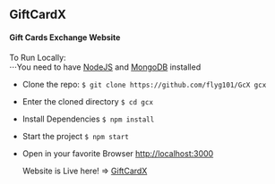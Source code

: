 ## GiftCardX
#### Gift Cards Exchange Website

To Run Locally:  
⋅⋅⋅You need to have [NodeJS](https://nodejs.org) and [MongoDB](https://mongodb.com) installed  
- Clone the repo: `$ git clone https://github.com/flyg101/GcX gcx`
- Enter the cloned directory `$ cd gcx`
- Install Dependencies `$ npm install`
- Start the project `$ npm start`
- Open in your favorite Browser [http://localhost:3000](http://localhost:3000)
  
  Website is Live here! => [GiftCardX](https://giftcardx.com.ng)